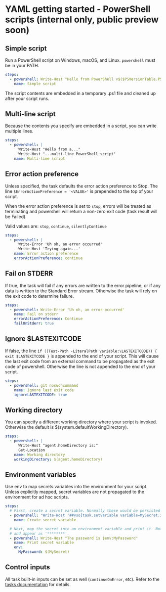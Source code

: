 # YAML getting started - PowerShell scripts (internal only, public preview soon)

## Simple script

Run a PowerShell script on Windows, macOS, and Linux. `powershell` must be in your PATH.

```yaml
steps:
  - powershell: Write-Host "Hello from PowerShell v$($PSVersionTable.PSVersion.Major)"
    name: Simple script
```

The script contents are embedded in a temporary .ps1 file and cleaned up after your script runs.

## Multi-line script

Because the contents you specify are embedded in a script, you can write multiple lines.

```yaml
steps:
  - powershell: |
      Write-Host "Hello from a..."
      Write-Host "...multi-line PowerShell script"
    name: Multi-line script
```

## Error action preference

Unless specified, the task defaults the error action preference to Stop. The line
`$ErrorActionPreference = '<VALUE>'` is prepended to the top of your script.

When the error action preference is set to `stop`, errors will be treated as terminating and
powershell will return a non-zero exit code (task result will be Failed).

Valid values are: `stop`, `continue`, `silentlyContinue`

```yaml
steps:
  - powershell: |
      Write-Error 'Uh oh, an error occurred'
      Write-Host 'Trying again...'
    name: Error action preference
    errorActionPreference: continue
```

## Fail on STDERR

If true, the task will fail if any errors are written to the error pipeline, or if any data
is written to the Standard Error stream. Otherwise the task will rely on the exit code to
determine failure.

```yaml
steps:
  - powershell: Write-Error 'Uh oh, an error occurred'
    name: Fail on stderr
    errorActionPreference: Continue
    failOnStderr: true
```

## Ignore $LASTEXITCODE

If false, the line `if ((Test-Path -LiteralPath variable:\LASTEXITCODE)) { exit $LASTEXITCODE }`
is appended to the end of your script. This will cause the last exit code from an external command
to be propagated as the exit code of powershell. Otherwise the line is not appended to the end of your script.

```yaml
steps:
  - powershell: git nosuchcommand
    name: Ignore last exit code
    ignoreLASTEXITCODE: true
```

## Working directory

You can specify a different working directory where your script is invoked. Otherwise the default is $(system.defaultWorkingDirectory).

```yaml
steps:
  - powershell: |
      Write-Host "agent.homeDirectory is:"
      Get-Location
    name: Working directory
    workingDirectory: $(agent.homeDirectory)
```

## Environment variables

Use env to map secrets variables into the environment for your script. Unless explicitly mapped,
secret variables are not propagated to the environment for ad hoc scripts.

```yaml
steps:
  # First, create a secret variable. Normally these would be persisted securely by the definition.
  - powershell: "Write-Host '##vso[task.setvariable variable=MySecret;isSecret=true]My secret value'"
    name: Create secret variable

  # Next, map the secret into an environment variable and print it. Note, secrets are masked in the log
  # and appear as '********'.
  - powershell: Write-Host "The password is $env:MyPassword"
    name: Print secret variable
    env:
      MyPassword: $(MySecret)
```

## Control inputs

All task built-in inputs can be set as well (`continueOnError`, etc). Refer to the [tasks documentation](yamlgettingstarted-tasks.md) for details.
